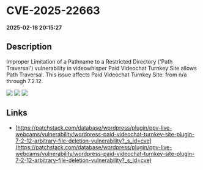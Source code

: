 # CVE-2025-22663

**2025-02-18 20:15:27**

## Description
Improper Limitation of a Pathname to a Restricted Directory ('Path Traversal') vulnerability in videowhisper Paid Videochat Turnkey Site allows Path Traversal. This issue affects Paid Videochat Turnkey Site: from n/a through 7.2.12.

![](https://img.shields.io/static/v1?label=Score&message=8.6&color=red)
![](https://img.shields.io/static/v1?label=Severity&message=HIGH&color=red)
![](https://img.shields.io/static/v1?label=CWE&message=Traversal&color=green)

## Links
- [https://patchstack.com/database/wordpress/plugin/ppv-live-webcams/vulnerability/wordpress-paid-videochat-turnkey-site-plugin-7-2-12-arbitrary-file-deletion-vulnerability?_s_id=cve](https://patchstack.com/database/wordpress/plugin/ppv-live-webcams/vulnerability/wordpress-paid-videochat-turnkey-site-plugin-7-2-12-arbitrary-file-deletion-vulnerability?_s_id=cve)

